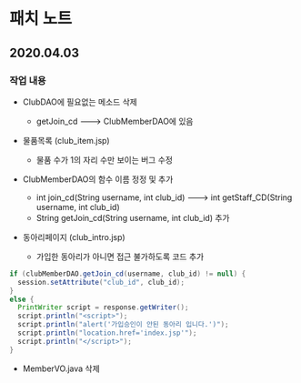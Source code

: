 # 패치 노트
## 2020.04.03

### 작업 내용
 - ClubDAO에 필요없는 메소드 삭제
   - getJoin_cd ---> ClubMemberDAO에 있음

 - 물품목록 (club_item.jsp)
   - 물품 수가 1의 자리 수만 보이는 버그 수정
   
 - ClubMemberDAO의 함수 이름 정정 및 추가
   - int join_cd(String username, int club_id) ---> int getStaff_CD(String username, int club_id)
   - String getJoin_cd(String username, int club_id) 추가 
   
 - 동아리페이지 (club_intro.jsp)
   - 가입한 동아리가 아니면 접근 불가하도록 코드 추가
```java   
if (clubMemberDAO.getJoin_cd(username, club_id) != null) {
  session.setAttribute("club_id", club_id);
}
else {
  PrintWriter script = response.getWriter();
  script.println("<script>");
  script.println("alert('가입승인이 안된 동아리 입니다.')");
  script.println("location.href='index.jsp'");
  script.println("</script>");
}
```

 - MemberVO.java 삭제
